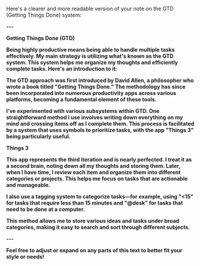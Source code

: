 Here's a clearer and more readable version of your note on the GTD (Getting Things Done) system:

**---**

****Getting Things Done (GTD)****

**Being highly productive means being able to handle multiple tasks effectively. My main strategy is utilizing what's known as the GTD system. This system helps me organize my thoughts and efficiently complete tasks. Here's an introduction to it:**

**The GTD approach was first introduced by David Allen, a philosopher who wrote a book titled "Getting Things Done." The methodology has since been incorporated into numerous productivity apps across various platforms, becoming a fundamental element of these tools.**

**I've experimented with various subsystems within GTD. One straightforward method I use involves writing down everything on my mind and crossing items off as I complete them. This process is facilitated by a system that uses symbols to prioritize tasks, with the app "Things 3" being particularly useful.**

****Things 3****  

**This app represents the third iteration and is nearly perfected. I treat it as a second brain, noting down all my thoughts and storing them. Later, when I have time, I review each item and organize them into different categories or projects. This helps me focus on tasks that are actionable and manageable.**

**I also use a tagging system to categorize tasks—for example, using "<15" for tasks that require less than 15 minutes and "@desk" for tasks that need to be done at a computer.**

**This method allows me to store various ideas and tasks under broad categories, making it easy to search and sort through different subjects.**

**---**

**Feel free to adjust or expand on any parts of this text to better fit your style or needs!**